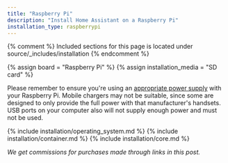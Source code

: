 ```yaml
---
title: "Raspberry Pi"
description: "Install Home Assistant on a Raspberry Pi"
installation_type: raspberrypi
---
```

{% comment %}
Included sections for this page is located under source/_includes/installation
{% endcomment %}

{% assign board = "Raspberry Pi" %}
{% assign installation_media = "SD card" %}

<div class='note warning'>

Please remember to ensure you're using an [appropriate power supply](https://www.raspberrypi.com/documentation/computers/raspberry-pi.html#power-supply) with your Raspberry Pi. Mobile chargers may not be suitable, since some are designed to only provide the full power with that manufacturer's handsets. USB ports on your computer also will not supply enough power and must not be used.

</div>

{% include installation/operating_system.md %}
{% include installation/container.md %}
{% include installation/core.md %}

_We get commissions for purchases made through links in this post._
